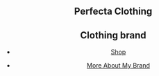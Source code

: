 <!DOCTYPE html>
<html lang="en">
<html> <section
                Perfecta-Clothing </section> </html>
                <h1> Perfecta Clothing </h1>
<h2> Clothing brand </h2>

<ul> <li><a href="newpage">  Shop </a> </li> </ul>

<ul> <li>  <a href="newpage"> More About My Brand </a> </li> </ul>
<style>
 h1, h2, ul {
        text-align: center;
      }
 </style>
